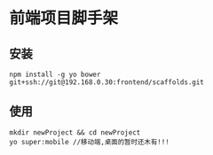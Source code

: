 # 前端项目脚手架

## 安装

```
npm install -g yo bower git+ssh://git@192.168.0.30:frontend/scaffolds.git
```

## 使用

```
mkdir newProject && cd newProject
yo super:mobile //移动端,桌面的暂时还木有!!!
```